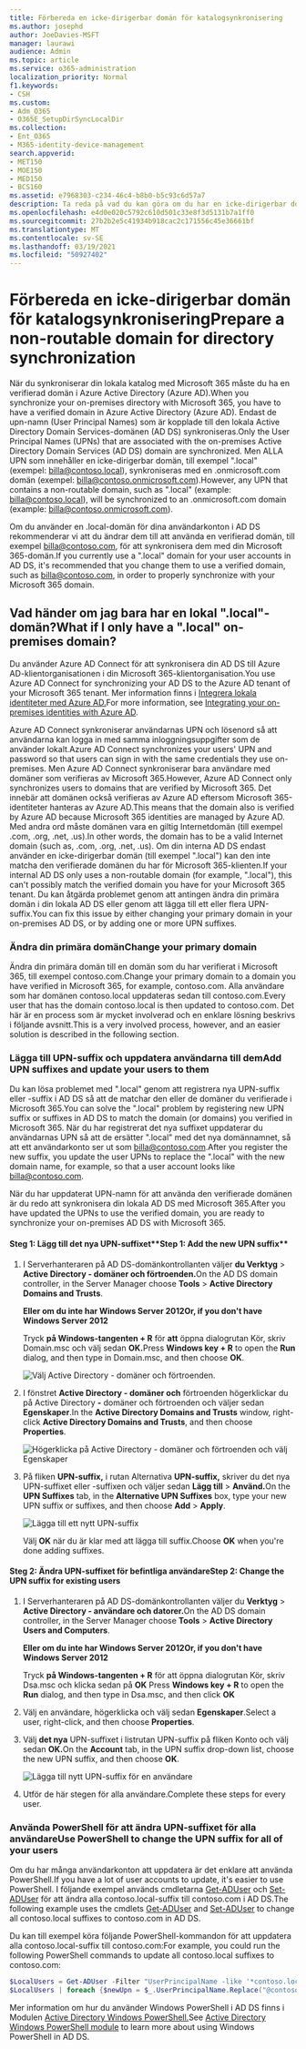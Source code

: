 ```yaml
---
title: Förbereda en icke-dirigerbar domän för katalogsynkronisering
ms.author: josephd
author: JoeDavies-MSFT
manager: laurawi
audience: Admin
ms.topic: article
ms.service: o365-administration
localization_priority: Normal
f1.keywords:
- CSH
ms.custom:
- Adm_O365
- O365E_SetupDirSyncLocalDir
ms.collection:
- Ent_O365
- M365-identity-device-management
search.appverid:
- MET150
- MOE150
- MED150
- BCS160
ms.assetid: e7968303-c234-46c4-b8b0-b5c93c6d57a7
description: Ta reda på vad du kan göra om du har en icke-dirigerbar domän kopplad till dina lokala användarkonton innan du synkroniserar dem med din Microsoft 365-klientorganisation.
ms.openlocfilehash: e4d0e020c5792c610d501c33e8f3d5131b7a1ff0
ms.sourcegitcommit: 27b2b2e5c41934b918cac2c171556c45e36661bf
ms.translationtype: MT
ms.contentlocale: sv-SE
ms.lasthandoff: 03/19/2021
ms.locfileid: "50927402"
---
```

# <a name="prepare-a-non-routable-domain-for-directory-synchronization"></a><span data-ttu-id="d6112-103">Förbereda en icke-dirigerbar domän för katalogsynkronisering</span><span class="sxs-lookup"><span data-stu-id="d6112-103">Prepare a non-routable domain for directory synchronization</span></span>

<span data-ttu-id="d6112-104">När du synkroniserar din lokala katalog med Microsoft 365 måste du ha en verifierad domän i Azure Active Directory (Azure AD).</span><span class="sxs-lookup"><span data-stu-id="d6112-104">When you synchronize your on-premises directory with Microsoft 365, you have to have a verified domain in Azure Active Directory (Azure AD).</span></span> <span data-ttu-id="d6112-105">Endast de upn-namn (User Principal Names) som är kopplade till den lokala Active Directory Domain Services-domänen (AD DS) synkroniseras.</span><span class="sxs-lookup"><span data-stu-id="d6112-105">Only the User Principal Names (UPNs) that are associated with the on-premises Active Directory Domain Services (AD DS) domain are synchronized.</span></span> <span data-ttu-id="d6112-106">Men ALLA UPN som innehåller en icke-dirigerbar domän, till exempel ".local" (exempel: billa@contoso.local), synkroniseras med en .onmicrosoft.com domän (exempel: billa@contoso.onmicrosoft.com).</span><span class="sxs-lookup"><span data-stu-id="d6112-106">However, any UPN that contains a non-routable domain, such as ".local" (example: billa@contoso.local), will be synchronized to an .onmicrosoft.com domain (example: billa@contoso.onmicrosoft.com).</span></span> 

<span data-ttu-id="d6112-107">Om du använder en .local-domän för dina användarkonton i AD DS rekommenderar vi att du ändrar dem till att använda en verifierad domän, till exempel billa@contoso.com, för att synkronisera dem med din Microsoft 365-domän.</span><span class="sxs-lookup"><span data-stu-id="d6112-107">If you currently use a ".local" domain for your user accounts in AD DS, it's recommended that you change them to use a verified domain, such as billa@contoso.com, in order to properly synchronize with your Microsoft 365 domain.</span></span>
  
## <a name="what-if-i-only-have-a-local-on-premises-domain"></a><span data-ttu-id="d6112-108">Vad händer om jag bara har en lokal ".local"-domän?</span><span class="sxs-lookup"><span data-stu-id="d6112-108">What if I only have a ".local" on-premises domain?</span></span>

<span data-ttu-id="d6112-109">Du använder Azure AD Connect för att synkronisera din AD DS till Azure AD-klientorganisationen i din Microsoft 365-klientorganisation.</span><span class="sxs-lookup"><span data-stu-id="d6112-109">You use Azure AD Connect for synchronizing your AD DS to the Azure AD tenant of your Microsoft 365 tenant.</span></span> <span data-ttu-id="d6112-110">Mer information finns i [Integrera lokala identiteter med Azure AD.](/azure/architecture/reference-architectures/identity/azure-ad)</span><span class="sxs-lookup"><span data-stu-id="d6112-110">For more information, see [Integrating your on-premises identities with Azure AD](/azure/architecture/reference-architectures/identity/azure-ad).</span></span>
  
<span data-ttu-id="d6112-111">Azure AD Connect synkroniserar användarnas UPN och lösenord så att användarna kan logga in med samma inloggningsuppgifter som de använder lokalt.</span><span class="sxs-lookup"><span data-stu-id="d6112-111">Azure AD Connect synchronizes your users' UPN and password so that users can sign in with the same credentials they use on-premises.</span></span> <span data-ttu-id="d6112-112">Men Azure AD Connect synkroniserar bara användare med domäner som verifieras av Microsoft 365.</span><span class="sxs-lookup"><span data-stu-id="d6112-112">However, Azure AD Connect only synchronizes users to domains that are verified by Microsoft 365.</span></span> <span data-ttu-id="d6112-113">Det innebär att domänen också verifieras av Azure AD eftersom Microsoft 365-identiteter hanteras av Azure AD.</span><span class="sxs-lookup"><span data-stu-id="d6112-113">This means that the domain also is verified by Azure AD because Microsoft 365 identities are managed by Azure AD.</span></span> <span data-ttu-id="d6112-114">Med andra ord måste domänen vara en giltig Internetdomän (till exempel .com, .org, .net, .us).</span><span class="sxs-lookup"><span data-stu-id="d6112-114">In other words, the domain has to be a valid Internet domain (such as, .com, .org, .net, .us).</span></span> <span data-ttu-id="d6112-115">Om din interna AD DS endast använder en icke-dirigerbar domän (till exempel ".local") kan den inte matcha den verifierade domänen du har för Microsoft 365-klienten.</span><span class="sxs-lookup"><span data-stu-id="d6112-115">If your internal AD DS only uses a non-routable domain (for example, ".local"), this can't possibly match the verified domain you have for your Microsoft 365 tenant.</span></span> <span data-ttu-id="d6112-116">Du kan åtgärda problemet genom att antingen ändra din primära domän i din lokala AD DS eller genom att lägga till ett eller flera UPN-suffix.</span><span class="sxs-lookup"><span data-stu-id="d6112-116">You can fix this issue by either changing your primary domain in your on-premises AD DS, or by adding one or more UPN suffixes.</span></span>
  
### <a name="change-your-primary-domain"></a><span data-ttu-id="d6112-117">Ändra din primära domän</span><span class="sxs-lookup"><span data-stu-id="d6112-117">Change your primary domain</span></span>

<span data-ttu-id="d6112-118">Ändra din primära domän till en domän som du har verifierat i Microsoft 365, till exempel contoso.com.</span><span class="sxs-lookup"><span data-stu-id="d6112-118">Change your primary domain to a domain you have verified in Microsoft 365, for example, contoso.com.</span></span> <span data-ttu-id="d6112-119">Alla användare som har domänen contoso.local uppdateras sedan till contoso.com.</span><span class="sxs-lookup"><span data-stu-id="d6112-119">Every user that has the domain contoso.local is then updated to contoso.com.</span></span> <span data-ttu-id="d6112-120">Det här är en process som är mycket involverad och en enklare lösning beskrivs i följande avsnitt.</span><span class="sxs-lookup"><span data-stu-id="d6112-120">This is a very involved process, however, and an easier solution is described in the following section.</span></span>
  
### <a name="add-upn-suffixes-and-update-your-users-to-them"></a><span data-ttu-id="d6112-121">Lägga till UPN-suffix och uppdatera användarna till dem</span><span class="sxs-lookup"><span data-stu-id="d6112-121">Add UPN suffixes and update your users to them</span></span>

<span data-ttu-id="d6112-122">Du kan lösa problemet med ".local" genom att registrera nya UPN-suffix eller -suffix i AD DS så att de matchar den eller de domäner du verifierade i Microsoft 365.</span><span class="sxs-lookup"><span data-stu-id="d6112-122">You can solve the ".local" problem by registering new UPN suffix or suffixes in AD DS to match the domain (or domains) you verified in Microsoft 365.</span></span> <span data-ttu-id="d6112-123">När du har registrerat det nya suffixet uppdaterar du användarnas UPN så att de ersätter ".local" med det nya domännamnet, så att ett användarkonto ser ut som billa@contoso.com.</span><span class="sxs-lookup"><span data-stu-id="d6112-123">After you register the new suffix, you update the user UPNs to replace the ".local" with the new domain name, for example, so that a user account looks like billa@contoso.com.</span></span>
  
<span data-ttu-id="d6112-124">När du har uppdaterat UPN-namn för att använda den verifierade domänen är du redo att synkronisera din lokala AD DS med Microsoft 365.</span><span class="sxs-lookup"><span data-stu-id="d6112-124">After you have updated the UPNs to use the verified domain, you are ready to synchronize your on-premises AD DS with Microsoft 365.</span></span>
  
#### <a name="step-1-add-the-new-upn-suffix"></a><span data-ttu-id="d6112-125">Steg 1: Lägg till det nya UPN-suffixet\*\*</span><span class="sxs-lookup"><span data-stu-id="d6112-125">Step 1: Add the new UPN suffix\*\*</span></span>
  
1. <span data-ttu-id="d6112-126">I Serverhanteraren på AD DS-domänkontrollanten väljer **du Verktyg** \> **Active Directory - domäner och förtroenden.**</span><span class="sxs-lookup"><span data-stu-id="d6112-126">On the AD DS domain controller, in the Server Manager choose **Tools** \> **Active Directory Domains and Trusts**.</span></span>
    
    <span data-ttu-id="d6112-127">**Eller om du inte har Windows Server 2012**</span><span class="sxs-lookup"><span data-stu-id="d6112-127">**Or, if you don't have Windows Server 2012**</span></span>
    
    <span data-ttu-id="d6112-128">Tryck **på Windows-tangenten + R** för **att** öppna dialogrutan Kör, skriv Domain.msc och välj sedan **OK.**</span><span class="sxs-lookup"><span data-stu-id="d6112-128">Press **Windows key + R** to open the **Run** dialog, and then type in Domain.msc, and then choose **OK**.</span></span>
    
    ![Välj Active Directory - domäner och förtroenden.](../media/46b6e007-9741-44af-8517-6f682e0ac974.png)
  
2. <span data-ttu-id="d6112-130">I fönstret **Active Directory - domäner och** förtroenden högerklickar du på Active Directory **-** domäner och förtroenden och väljer sedan **Egenskaper**.</span><span class="sxs-lookup"><span data-stu-id="d6112-130">In the **Active Directory Domains and Trusts** window, right-click **Active Directory Domains and Trusts**, and then choose **Properties**.</span></span>
    
    ![Högerklicka på Active Directory - domäner och förtroenden och välj Egenskaper](../media/39d20812-ffb5-4ba9-8d7b-477377ac360d.png)
  
3. <span data-ttu-id="d6112-132">På fliken **UPN-suffix,** i rutan Alternativa **UPN-suffix,** skriver du det nya UPN-suffixet eller -suffixen och väljer sedan **Lägg till** \> **Använd.**</span><span class="sxs-lookup"><span data-stu-id="d6112-132">On the **UPN Suffixes** tab, in the **Alternative UPN Suffixes** box, type your new UPN suffix or suffixes, and then choose **Add** \> **Apply**.</span></span>
    
    ![Lägga till ett nytt UPN-suffix](../media/a4aaf919-7adf-469a-b93f-83ef284c0915.PNG)
  
    <span data-ttu-id="d6112-134">Välj **OK** när du är klar med att lägga till suffix.</span><span class="sxs-lookup"><span data-stu-id="d6112-134">Choose **OK** when you're done adding suffixes.</span></span> 
    
 #### <a name="step-2-change-the-upn-suffix-for-existing-users"></a><span data-ttu-id="d6112-135">Steg 2: Ändra UPN-suffixet för befintliga användare</span><span class="sxs-lookup"><span data-stu-id="d6112-135">Step 2: Change the UPN suffix for existing users</span></span>
  
1. <span data-ttu-id="d6112-136">I Serverhanteraren på AD DS-domänkontrollanten väljer du **Verktyg** \> **Active Directory - användare och datorer.**</span><span class="sxs-lookup"><span data-stu-id="d6112-136">On the AD DS domain controller, in the Server Manager choose **Tools** \> **Active Directory Users and Computers**.</span></span>
    
    <span data-ttu-id="d6112-137">**Eller om du inte har Windows Server 2012**</span><span class="sxs-lookup"><span data-stu-id="d6112-137">**Or, if you don't have Windows Server 2012**</span></span>
    
    <span data-ttu-id="d6112-138">Tryck **på Windows-tangenten + R** för att öppna dialogrutan Kör, skriv Dsa.msc och klicka sedan på **OK** </span><span class="sxs-lookup"><span data-stu-id="d6112-138">Press **Windows key + R** to open the **Run** dialog, and then type in Dsa.msc, and then click **OK**</span></span>
    
2. <span data-ttu-id="d6112-139">Välj en användare, högerklicka och välj sedan **Egenskaper**.</span><span class="sxs-lookup"><span data-stu-id="d6112-139">Select a user, right-click, and then choose **Properties**.</span></span>
    
3. <span data-ttu-id="d6112-140">Välj **det nya** UPN-suffixet i listrutan UPN-suffix på fliken Konto och välj sedan **OK.**</span><span class="sxs-lookup"><span data-stu-id="d6112-140">On the **Account** tab, in the UPN suffix drop-down list, choose the new UPN suffix, and then choose **OK**.</span></span>
    
    ![Lägga till nytt UPN-suffix för en användare](../media/54876751-49f0-48cc-b864-2623c4835563.png)
  
4. <span data-ttu-id="d6112-142">Utför de här stegen för alla användare.</span><span class="sxs-lookup"><span data-stu-id="d6112-142">Complete these steps for every user.</span></span>
    
   
### <a name="use-powershell-to-change-the-upn-suffix-for-all-of-your-users"></a><span data-ttu-id="d6112-143">Använda PowerShell för att ändra UPN-suffixet för alla användare</span><span class="sxs-lookup"><span data-stu-id="d6112-143">Use PowerShell to change the UPN suffix for all of your users</span></span>

<span data-ttu-id="d6112-144">Om du har många användarkonton att uppdatera är det enklare att använda PowerShell.</span><span class="sxs-lookup"><span data-stu-id="d6112-144">If you have a lot of user accounts to update, it's easier to use PowerShell.</span></span> <span data-ttu-id="d6112-145">I följande exempel används cmdletarna [Get-ADUser](/previous-versions/windows/it-pro/windows-server-2008-R2-and-2008/ee617241(v=technet.10)) och [Set-ADUser](/previous-versions/windows/it-pro/windows-server-2008-R2-and-2008/ee617215(v=technet.10)) för att ändra alla contoso.local-suffix till contoso.com i AD DS.</span><span class="sxs-lookup"><span data-stu-id="d6112-145">The following example uses the cmdlets [Get-ADUser](/previous-versions/windows/it-pro/windows-server-2008-R2-and-2008/ee617241(v=technet.10)) and [Set-ADUser](/previous-versions/windows/it-pro/windows-server-2008-R2-and-2008/ee617215(v=technet.10)) to change all contoso.local suffixes to contoso.com in AD DS.</span></span> 

<span data-ttu-id="d6112-146">Du kan till exempel köra följande PowerShell-kommandon för att uppdatera alla contoso.local-suffix till contoso.com:</span><span class="sxs-lookup"><span data-stu-id="d6112-146">For example, you could run the following PowerShell commands to update all contoso.local suffixes to contoso.com:</span></span>
    
  ```powershell
  $LocalUsers = Get-ADUser -Filter "UserPrincipalName -like '*contoso.local'" -Properties userPrincipalName -ResultSetSize $null
  $LocalUsers | foreach {$newUpn = $_.UserPrincipalName.Replace("@contoso.local","@contoso.com"); $_ | Set-ADUser -UserPrincipalName $newUpn}
  ```

<span data-ttu-id="d6112-147">Mer information om hur du använder Windows PowerShell i AD DS finns i Modulen [Active Directory Windows PowerShell.](/previous-versions/windows/it-pro/windows-server-2008-R2-and-2008/ee617195(v=technet.10))</span><span class="sxs-lookup"><span data-stu-id="d6112-147">See [Active Directory Windows PowerShell module](/previous-versions/windows/it-pro/windows-server-2008-R2-and-2008/ee617195(v=technet.10)) to learn more about using Windows PowerShell in AD DS.</span></span>